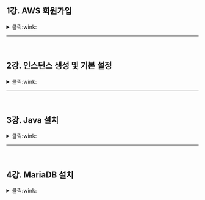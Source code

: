 ## 1강. AWS 회원가입

<details>
    <summary> 클릭:wink: </summary> 
<br>
  
* Sign up for AWS   

Root user email address : 본인 이메일   
AWS account name : 닉네임   
Verift address email 클릭   
본인이 입력한 이메일에 인증번호 확인 후 입력   
비밀번호 입력   
<br>

Personal - for your projectc 체크   
한국주소 영어로 입력(네이버에 한글 주소 영어로 검색)   
<br>

해외 결재까지 가능한 카드 등록   
카드 소유자 기재   
영수증을 받을 이메일 기재(가입 이메일과 동일해도 됨)   
<br>

핸드폰 인증 페이지   
인증번호 입력   
<br>

select a support plan : 가장 왼쪽 체크   
  
<br>
</details>

* * *
<br>

## 2강. 인스턴스 생성 및 기본 설정   

<details>
    <summary> 클릭:wink: </summary> 
<br>
  
* Lightsail 검색   

인스턴스 생성 클릭   
인스턴스 위치 : 서울 로 설정   
인스턴스 이미지 선택 - 플랫폼 선택 : 리눅스/유닉스   
인스턴스 이미지 선택 - 청사진 선택 - OS전용, 아마존 리눅스2(추천)   
인스턴스 플랜 선택 -  10달러 (3개월 무료니까~)   
인스턴스 식별 - 본인이 설정하고 싶은 이름 설정   
인스턴스 만들기 클릭   
<br>

인스턴스 생성 후 Putty와 같은 ssh Tool 등으로 접속   
하지만 생성된 인스턴스 우측 상단 오렌지 상자 클릭하여 바로 접속 가능   
```
접속 시 update 하라는 말과 함께 명령어 출력, 이에 맞게 update 실시
#sudo yum update   
#y   

Complete! 되면   
[hostname 이름 확인]
#hostname   
    
[hostname 이름 변경]
#sudo hostnamectl set -hostname 원하는이름   

[변경된 hostname 확인] #hostname   
해당 터미널 리부팅하면 'user@변경된 이름' 확인 가능
```
<br>   

```
[서버시간 확인]
#date   
위 내용 확인 결과 현재 '서울'시간과 다름
    
[시간 맞추기]
#sudo timedatectl set timezone Asia/Seoul
    
[정상적으로 시간 나오는 것 확인]
#date  
```
<br>
    
- 여기까지 AWS 인스턴스 생성 및 Lightsail 기본 세팅 완료   
- 고정아이피는 데이터베이스 연결 시 함께 할 예정   

<br>
</details>

* * *
<br>

## 3강. Java 설치   

<details>
    <summary> 클릭:wink: </summary> 
<br>
  
(2강에서 생성한 인스턴스 터미널에서 실습 중)
<br>

- Java 설치
```
[list에서 다운받을 수 있는 항목들 확인]
#yum list
    
[list에서 'java 11' 포함된 것 찾기]
#yum list | grep java-11

출력된 항목 중 'headless' 포함된 것 설치
headless는 GUI 관련된 것이 포함되지 않은 것
서버에서 기동시 인터페이스가 필요없으므로 headless 다운 받으면 됨

[java11 설치]
#sudo yum install java-11-amazon-corretto-headless
#y

Complete! 되면
[지금까지 내용 지우기]
#clear
    
[잘 설치되었는지 확인]
#java -version
#javac -version
```
<br>

- Java 파일 생성 후 컴파일하기
```
[현재 디렉토리 확인(print working directory)]
#pwd

[디렉토리 만들기]
#mkdir 원하는 폴더이름

[list 확인하여 방금 만든 폴더 확인]
#ls
(이제 원하는 폴더이름을 'ssum'이라 하겠음)

[폴더 ssum 으로 이동]
#cd ssum

[java 파일 만들기]
#vi Hello.java
    
Hello.java 열리면 i(insert) 입력 후 코드 입력
```
```java
public class Hello {
  public static void main(String[] args) {
    System.out.pringln("Hello World");
  }
}
```
```
Hello.java 입력이 끝나면
[입력 내용 저장하고 command line으로 나가기]
esc → :wq  → enter

[지금까지 내용 지우기]
#clear
    
[생성된 Hello.java 확인 가능]
#ls
    
[현재 경로 확인]
#pwd
    
[파일이 있는 디렉토리 가서 java 파일 컴파일하기]
#javac Hello.java

[ssum 폴더에서 컴파일된 Hello.class 확인]
#ls

[Hello.class 실행해보기]
#java Hello
Hello World 출력
``` 
<br>
    
- Java 설치 후 컴파일하여 정상적으로 설치되어 작동하는 것 확인

<br>
</details>

* * *
<br>

## 4강. MariaDB 설치   

<details>
    <summary> 클릭:wink: </summary> 
<br>
    
- 2강에서 생성한 인스턴스 터미널에서 실습 중    
- 3강에서 java 설치 및 컴파일 테스트 완료
<br>

```
[list에서 mariadb 확인]
#yum list | grep mariadb
출력 결과 mariadb5 ver.5보다 더 상위 버전 mariadb 필요
  
yum ~ 통해서 다운로드 가능하지만 yum 에서 설정이 필요함
편하게 다운받기 위해 아마존 패키지 활용하여 상위 버전 mariadb 설치
[다운받을 수 있는 패키지 확인]
#amazon-linux-extras
#amazon-linux-extras | grep mariadb
#sudo amazon-linux-extras install mariadb10.5
#y
#clear
```
```
[설치확인]
#mariadb -V
#mysql -V
    
[mariadb 켜져있는지 확인]
#sudo systemctl status mariadb
   
[mariadb 꺼져있으면 켜기]
(mariadb 꺼져있으면 Active: inactive (dead)라고 결과 출력됨)
#sudo systemctl start mariadb

[mariadb 켜져있는지 재확인]
(Active: active (running) 출력됨)
#sudo systemctl status mariadb

[초기 패스워드 설정]
#sudo mysqladmin -u root -p password
Enter password: #아무거나 password 입력
New password: #root 계정 때 쓰는 원하는 password 입력
Confirm new password: #방금 입력한 password 재입력
    
[mysql root계정 들어가기]
#mysql -u root -p
Enter password: #설정한 password 입력
```
<br>
 
 - mysql root 계정 - 고정ip 로 DB 세팅 필요   
 - Amazon Lightsail 접속   
   내가 생성한 인스턴스 클릭 → 네트워킹 → 고정 ip 생성 → 고정 IP 확인 : 원하는 이름(ssum_ip) → 생성   
 - Amazon Lightsail 접속   
   내가 생성한 인스턴스 클릭 → 네트워킹 → 규칙 추가   
     - 애플리케이션: MySQL/Aurora   
     - 생성 클릭   
 - MySQL Workbench 접속 (이외의 사용하는 DB Tool로 접속 가능)   
   -  새로운 Connection 만들기   
      - Connection name : 원하는 것   
      - (중요) Hostname : 인스턴스 고정ip 입력   
      - Username : root   
      - password 입력창 활성화 시 root 계정 password 입력   
      - Test Connection 클릭   
    - "Fail to Connect to MySQL at 고정ip:3306 with user root" 에러 발생   
       root 계정으로 외부에서 접속이 불가하다는 내용   
       root 계정으로 접속 가능한 권한이 있는 외부 계정 생성 필요    
    <br>
    
  - 인스턴스 터미널   
```
[root 계정으로 접속 가능한 권한이 있는 외부 계정 생성]
#mysql -u root -p
#Enter password: root password 입력

[user 'ssum' 생성하여 비밀번호 설정]
#create user 'ssum' identified by 'ssum계정 비밀번호 입력';
 
[db 중 mysql db 사용]
#use mysql;
    
[mysql db 목록 확인]
#show databases;

[계정 및 접속 가능 범위 확인]
#select user. host from user;
(계정 중 'localhost' 는 local에서만 접속 가능)
(계정 중 '%' 은 외부에서 접속 권한이 있다는 의미)
```
<br>
    
- MySQL Workbench 접속   
  -  새로운 Connection 만들기   
  - Connection name : ssum_aws (원하는 이름)   
  - (중요) Hostname : 인스턴스 고정ip 입력   
  - Username : ssum   
  - password 입력창 활성화 시 ssum 계정 password 입력   
  - Test Connection 클릭   
- 생성된 새로운 'ssum_aws' connection 접속   
  - db 만들기   
  - 새로운 Schemas 생성 불가   
    Schemas 생성 권한 부여 필요
<br>
    
- 인스턴스 터미널   
```
['ssum'계정의 모든 db, 모든 테이블에 모든 권한 주기]
(% : 외부 접근 허용)
(이미 비밀번호 설정했기에 생략)
#grant all previleges on *.* to 'ssum'@'%' with grant option;
    
[부여한 권한을 메모리에 저장하기]
#flush privileges;
```
<br>
    
- MySQL Workbench에서 생성된 새로운 'ssum_aws' connection 접속   
  - db 만들기  
  - new schemas (상단 원통모형) 클릭   
  - name : ssum 
  - apply → apply 클릭   
<br>
    
- 인스턴스 터미널   
```
[mysql db 목록 확인]
#show databases;
```
<br>
    
- root 계정이 아니라 외부에서 접속할 수 있는 'ssum' user 계정 생성 완료    
- 주의할 점은 현재 ssum 계정에 부여한 권한은 root와 거의 동일하기에 위험함   
- 개인 또는 작은 프로젝트는 가능하지만, 규모가 커질수록 스키마, 테이블별로 따로 권한을 줘야함   
- 이제 외부 접속 가능한 계정 생성, 프로젝트와 연동하여 배포할 db 및 db 환경 준비됨   
<br>
</details>
